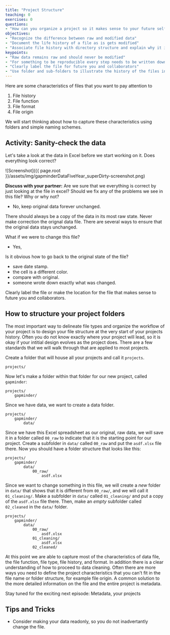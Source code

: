 ```yaml
---
title: "Project Structure"
teaching: 0
exercises: 0
questions:
- "How can you organize a project so it makes sense to your future self?"
objectives:
- "Recognize the difference between raw and modified data"
- "Document the life history of a file as is gets modified"
- "Associate file history with directory structure and explain why it is important to make apparent in project"
keypoints:
- "Raw data remains raw and should never be modified"
- "For something to be reproducible every step needs to be written down"
- "Clearly label the file for future you and collaborators"
- "Use folder and sub-folders to illustrate the history of the files in your project"
---
```


Here are some characteristics of files that you want to pay attention to

1. File history
2. File function
3. File format
4. File origin

We will start thinking about how to capture these characteristics using folders and simple naming schemes.

## Activity: Sanity-check the data

Let's take a look at the data in Excel before we start working on it. Does everything look correct?   

![Screenshot]({{ page.root }}/assets/img/gapminderDataFiveYear_superDirty-screenshot.png)

**Discuss with your partner:** Are we sure that we everything is correct by just looking at the file in excel?
Should we fix any of the problems we see in this file? Why or why not?

-  No, keep original data forever unchanged.

There should always be a copy of the data in its most raw state. Never make correction the orignal data file. There are several ways to ensure that the original data stays unchanged. 

What if we were to change this file?

-  Yes,

Is it obvious how to go back to the original state of the file?

- save date stamp.
- the cell is a different color.
- compare with original.
- someone wrote down exactly what was changed.  

Clearly label the file or make the location for the file that makes sense to future you and collaborators.

## How to structure your project folders

The most important way to delineate file types and organize the workflow of your project is to design your file structure at the very start of your projects history. Often you do not know exactly where your project will lead, so it is okay if your intitial design evolves as the project does. There are a few standards that we will walk through that are applied to most projects.  

Create a folder that will house all your projects and call it `projects`.

```
projects/
```

Now let's make a folder within that folder for our new project, called `gapminder`:

```
projects/
    gapminder/
```

Since we have data, we want to create a data folder.

```
projects/
    gapminder/
        data/
```

Since we have this Excel spreadsheet as our original, raw data, we will save it in a folder called `00_raw` to indicate that it is the starting point for our project. Create a subfolder in `data/` called `00_raw` and put the `asdf.xlsx` file there. Now you should have a folder structure that looks like this:

```
projects/
    gapminder/
        data/
            00_raw/
                asdf.xlsx
```


Since we want to change something in this file, we will create a *new* folder in `data/` that shows that it is different from `00_raw/`, and we will call it `01_cleaning/`. Make a subfolder in `data/` called `01_cleaning/` and put a copy of the `asdf.xlsx` file there. Then, make an *empty* subfolder called `02_cleaned` in the `data/` folder.

```
projects/
    gapminder/
        data/
            00_raw/
                asdf.xlsx
            01_cleaning/
                asdf.xlsx
            02_cleaned/
```


At this point we are able to capture most of the characteristics of data file, the file function, file type, file history, and format. In addition there is a clear understanding of how to proceed to data cleaning.  Often there are more ways you need to define the project characteristics that you can't fit in the file name or folder structure, for example file origin.  A common solution to the more detailed information on the file and the entire project is metadata. 

Stay tuned for the exciting next episode: Metadata, your projects 

## Tips and Tricks

- Consider making your data readonly, so you do not inadvertantly change the file.

